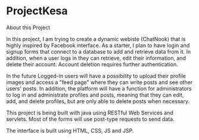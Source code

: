 # ProjectKesa

About this Project

In this project, I am trying to create a dynamic webiste (ChatNook) that is highly inspired by Facebook interface. As a starter, I plan to have login and signup forms that connect to a database to add and retrieve data from it. In addition, when a user logs in they can retrieve, edit their information, and delete their account. Account deletion requires further authentication.

In the future Logged-in users will have a possibility to upload their profile images and access a "feed page" where they can write posts and see other users' posts. In addition, the platform will have a function for administrators to log in and administrate profiles and posts, meaning that they can edit, add, and delete profiles, but are only able to delete posts when necessary. 

This project is being built with java using RESTful Web Services and servlets. Most of the forms  will use post-type requests to send data.

The interface is built using HTML, CSS, JS and JSP.

